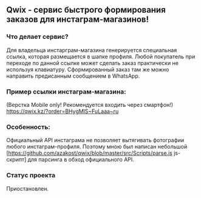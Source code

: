 ## Qwix - сервис быстрого формирования заказов для инстаграм-магазинов!

### Что делает сервис?
Для владельца инстарграм-магазина генерируется специальная ссылка, 
которая размещается в шапке профиля. Любой покупатель при переходе
по данной ссылке может сделать заказ практически не используя клавиатуру.
Сформированный заказ там же можно направить предисанным сообщением в WhatsApp.


### Пример ссылки инстаграм-магазина:
(Верстка Mobile only! Рекомендуется входить через смартфон!)<br>
https://qwix.kz/?order=BHygMlS~FuLaaa~ru


### Особенность:
Официальный API инстаграма не позволяет вытягивать фотографии любого инстаграм-профиля.
Поэтому мною был написан небольшой [https://github.com/azakost/qwix/blob/master/src/Scripts/parse.js js-скрипт] для парсинга в обход официального API.


### Статус проекта
Приостановлен.
